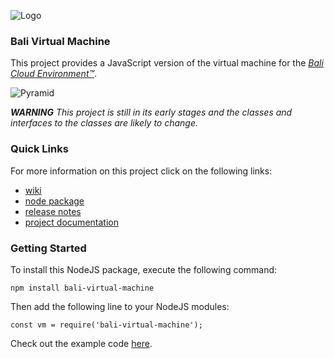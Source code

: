 ![Logo](https://raw.githubusercontent.com/craterdog-bali/bali-project-documentation/master/images/CraterDogLogo.png)

### Bali Virtual Machine
This project provides a JavaScript version of the virtual machine for the [_Bali Cloud Environment™_](https://github.com/craterdog-bali/bali-project-documentation/wiki).

![Pyramid](https://raw.githubusercontent.com/craterdog-bali/js-bali-virtual-machine/master/docs/images/BaliPyramid.png)

_**WARNING**_
_This project is still in its early stages and the classes and interfaces to the classes are likely to change._

### Quick Links
For more information on this project click on the following links:
 * [wiki](https://github.com/craterdog-bali/js-bali-virtual-machine/wiki)
 * [node package](https://www.npmjs.com/package/bali-virtual-machine)
 * [release notes](https://github.com/craterdog-bali/js-bali-virtual-machine/wiki/release-notes)
 * [project documentation](https://github.com/craterdog-bali/bali-project-documentation/wiki)

### Getting Started
To install this NodeJS package, execute the following command:
```
npm install bali-virtual-machine
```
Then add the following line to your NodeJS modules:
```
const vm = require('bali-virtual-machine');
```

Check out the example code [here](https://github.com/craterdog-bali/js-bali-virtual-machine/wiki/code-examples).

